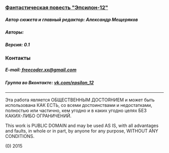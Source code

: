 ### [Фантастическая повесть "Эпсилон-12"]()

##### Автор сюжета и главный редактор: Александр Мещеряков
##### Авторы:
##### Версия: 0.1

### Контакты

##### E-mail: freecoder.xx@gmail.com
##### Группа во Вконтакте: [vk.com/epsilon_12](https://vk.com/epsilon_12)

------------------------------------------------------------------

Эта работа является ОБЩЕСТВЕННЫМ ДОСТОЯНИЕМ и может быть использована КАК ЕСТЬ, со всеми достоинствами и недостатками, полностью или частично, кем угодно и в каких угодно целях БЕЗ КАКИХ-ЛИБО ОГРАНИЧЕНИЙ.

This work is PUBLIC DOMAIN and may be used AS IS, with all advantages and faults, in whole or in part,
by anyone for any purpose, WITHOUT ANY CONDITIONS.

(0) 2015
